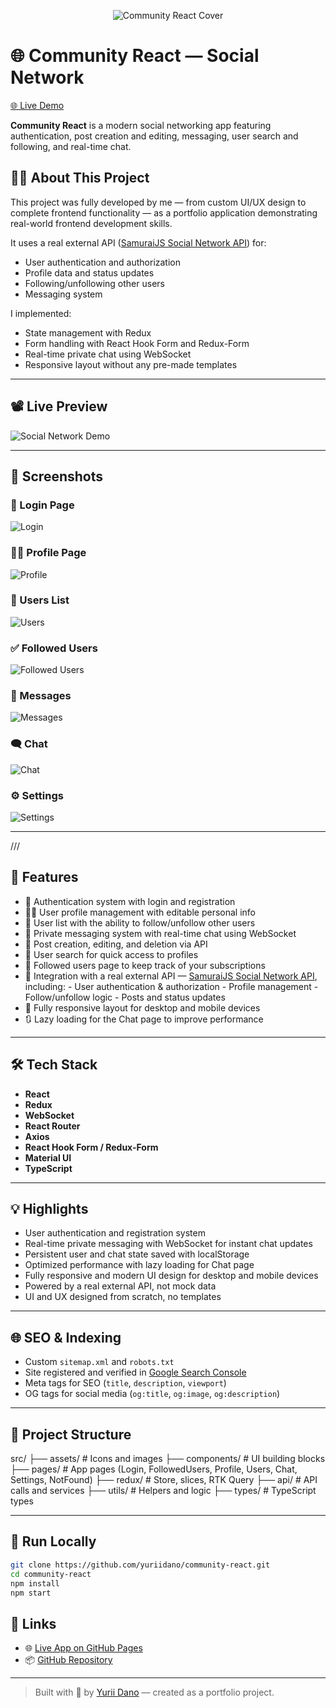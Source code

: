 <p align="center">
  <img src="cover/community-react-cover.png" alt="Community React Cover" />
</p>

# 🌐 Community React — Social Network

[🌐 Live Demo](https://yuriidano.github.io/community-react/)

**Community React** is a modern social networking app featuring authentication, post creation and editing, messaging, user search and following, and real-time chat.

## 👨‍💻 About This Project

This project was fully developed by me — from custom UI/UX design to complete frontend functionality — as a portfolio application demonstrating real-world frontend development skills.

It uses a real external API ([SamuraiJS Social Network API](https://social-network.samuraijs.com/docs#)) for:
- User authentication and authorization
- Profile data and status updates
- Following/unfollowing other users
- Messaging system

I implemented:
- State management with Redux
- Form handling with React Hook Form and Redux-Form
- Real-time private chat using WebSocket
- Responsive layout without any pre-made templates

---

## 📽️ Live Preview

![Social Network Demo](./public/screenshots/community-react-preview.gif)

---

## 📸 Screenshots

### 🔐 Login Page
![Login](./public/screenshots/login.jpg)

### 🧑‍💼 Profile Page
![Profile](./public/screenshots/profile.jpg)

### 👥 Users List
![Users](./public/screenshots/users.jpg)

### ✅ Followed Users
![Followed Users](./public/screenshots/followed-users.jpg)

### 💬 Messages
![Messages](./public/screenshots/messages.jpg)

### 🗨️ Chat
![Chat](./public/screenshots/chat.jpg)

### ⚙️ Settings
![Settings](./public/screenshots/settings.jpg)

---

///

## 🚀 Features

- 🔐 Authentication system with login and registration
- 🧑‍💼 User profile management with editable personal info
- 👥 User list with the ability to follow/unfollow other users
- 💬 Private messaging system with real-time chat using WebSocket
- 📝 Post creation, editing, and deletion via API
- 🔎 User search for quick access to profiles
- 🔄 Followed users page to keep track of your subscriptions
- 🔗 Integration with a real external API — [SamuraiJS Social Network API](https://social-network.samuraijs.com/docs#), including:
      - User authentication & authorization
      - Profile management
      - Follow/unfollow logic
      - Posts and status updates
- 📱 Fully responsive layout for desktop and mobile devices
- 🔃 Lazy loading for the Chat page to improve performance

---

## 🛠️ Tech Stack

- **React**
- **Redux** 
- **WebSocket** 
- **React Router**
- **Axios**
- **React Hook Form / Redux-Form**
- **Material UI**
- **TypeScript**

---

## 💡 Highlights

- User authentication and registration system
- Real-time private messaging with WebSocket for instant chat updates
- Persistent user and chat state saved with localStorage
- Optimized performance with lazy loading for Chat page
- Fully responsive and modern UI design for desktop and mobile devices
- Powered by a real external API, not mock data
- UI and UX designed from scratch, no templates

---

## 🌐 SEO & Indexing

- Custom `sitemap.xml` and `robots.txt`
- Site registered and verified in [Google Search Console](https://search.google.com/search-console)
- Meta tags for SEO (`title`, `description`, `viewport`)
- OG tags for social media (`og:title`, `og:image`, `og:description`)

---

## 📁 Project Structure

src/
├── assets/      # Icons and images
├── components/  # UI building blocks
├── pages/       # App pages (Login, FollowedUsers, Profile, Users, Chat, Settings, NotFound)
├── redux/       # Store, slices, RTK Query
├── api/         # API calls and services
├── utils/       # Helpers and logic
├── types/       # TypeScript types

---

## 🧪 Run Locally

```bash
git clone https://github.com/yuriidano/community-react.git
cd community-react
npm install
npm start
```


## 🔗 Links

- 🌐 [Live App on GitHub Pages](https://yuriidano.github.io/community-react/)
- 📦 [GitHub Repository](https://github.com/yuriidano/community-react)

---

> Built with 💛 by [Yurii Dano](https://github.com/yuriidano) — created as a portfolio project.
